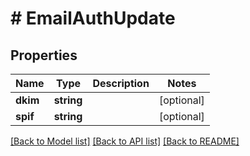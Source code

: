 # # EmailAuthUpdate

## Properties

Name | Type | Description | Notes
------------ | ------------- | ------------- | -------------
**dkim** | **string** |  | [optional]
**spif** | **string** |  | [optional]

[[Back to Model list]](../../README.md#models) [[Back to API list]](../../README.md#endpoints) [[Back to README]](../../README.md)

